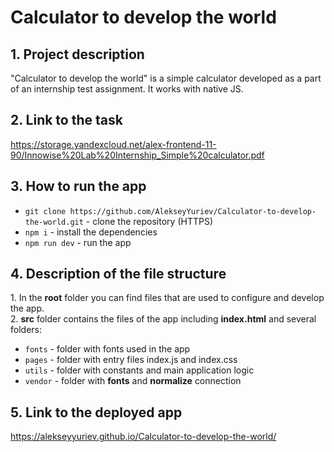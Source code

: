 <h1>Calculator to develop the world</h1>

<h2>1. Project description</h2>
"Calculator to develop the world" is a simple calculator developed as a part of an internship test assignment. It works with native JS.
<h2>2. Link to the task</h2>

https://storage.yandexcloud.net/alex-frontend-11-90/Innowise%20Lab%20Internship_Simple%20calculator.pdf

<h2>3. How to run the app</h2>

- `git clone https://github.com/AlekseyYuriev/Calculator-to-develop-the-world.git` - clone the repository (HTTPS)
- `npm i` - install the dependencies
- `npm run dev` - run the app

<h2>4. Description of the file structure</h2>
1. In the <strong>root</strong> folder you can find files that are used to configure and develop the app.
<br>
2. <strong>src</strong> folder contains the files of the app including <strong>index.html</strong> and several folders:

- `fonts` - folder with fonts used in the app
- `pages` - folder with entry files index.js and index.css
- `utils` - folder with constants and main application logic
- `vendor` - folder with <strong>fonts</strong> and <strong>normalize</strong> connection

<h2>5. Link to the deployed app</h2>

https://alekseyyuriev.github.io/Calculator-to-develop-the-world/
